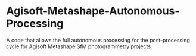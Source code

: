 # Agisoft-Metashape-Autonomous-Processing
A code that allows the full autonomous processing for the post-processing cycle for Agisoft Metashape SfM photogrammetry projects.
